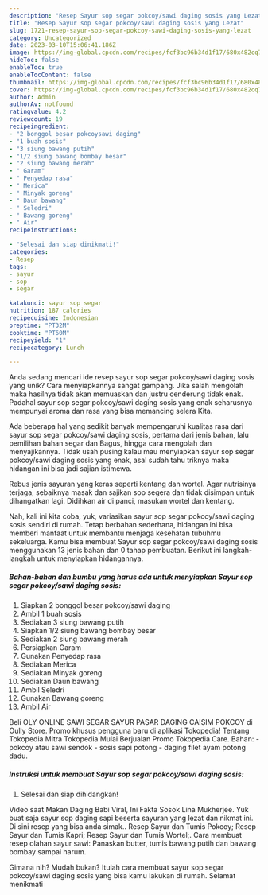 ```yaml
---
description: "Resep Sayur sop segar pokcoy/sawi daging sosis yang Lezat"
title: "Resep Sayur sop segar pokcoy/sawi daging sosis yang Lezat"
slug: 1721-resep-sayur-sop-segar-pokcoy-sawi-daging-sosis-yang-lezat
category: Uncategorized
date: 2023-03-10T15:06:41.186Z
image: https://img-global.cpcdn.com/recipes/fcf3bc96b34d1f17/680x482cq70/sayur-sop-segar-pokcoysawi-daging-sosis-foto-resep-utama.jpg
hideToc: false
enableToc: true
enableTocContent: false
thumbnail: https://img-global.cpcdn.com/recipes/fcf3bc96b34d1f17/680x482cq70/sayur-sop-segar-pokcoysawi-daging-sosis-foto-resep-utama.jpg
cover: https://img-global.cpcdn.com/recipes/fcf3bc96b34d1f17/680x482cq70/sayur-sop-segar-pokcoysawi-daging-sosis-foto-resep-utama.jpg
author: Admin
authorAv: notfound
ratingvalue: 4.2
reviewcount: 19
recipeingredient:
- "2 bonggol besar pokcoysawi daging"
- "1 buah sosis"
- "3 siung bawang putih"
- "1/2 siung bawang bombay besar"
- "2 siung bawang merah"
- " Garam"
- " Penyedap rasa"
- " Merica"
- " Minyak goreng"
- " Daun bawang"
- " Seledri"
- " Bawang goreng"
- " Air"
recipeinstructions:

- "Selesai dan siap dinikmati!"
categories:
- Resep
tags:
- sayur
- sop
- segar

katakunci: sayur sop segar 
nutrition: 187 calories
recipecuisine: Indonesian
preptime: "PT32M"
cooktime: "PT60M"
recipeyield: "1"
recipecategory: Lunch

---
```





Anda sedang mencari ide resep sayur sop segar pokcoy/sawi daging sosis yang unik? Cara menyiapkannya sangat gampang. Jika salah mengolah maka hasilnya tidak akan memuaskan dan justru cenderung tidak enak. Padahal sayur sop segar pokcoy/sawi daging sosis yang enak seharusnya mempunyai aroma dan rasa yang bisa memancing selera Kita.





Ada beberapa hal yang sedikit banyak mempengaruhi kualitas rasa dari sayur sop segar pokcoy/sawi daging sosis, pertama dari jenis bahan, lalu pemilihan bahan segar dan Bagus, hingga cara mengolah dan menyajikannya. Tidak usah pusing kalau mau menyiapkan sayur sop segar pokcoy/sawi daging sosis yang enak,      asal sudah tahu triknya maka hidangan ini bisa jadi sajian istimewa.














Rebus jenis sayuran yang keras seperti kentang dan wortel. Agar nutrisinya terjaga, sebaiknya masak dan sajikan sop segera dan tidak disimpan untuk dihangatkan lagi. Didihkan air di panci, masukan wortel dan kentang.






Nah, kali ini kita coba, yuk, variasikan sayur sop segar pokcoy/sawi daging sosis sendiri di rumah. Tetap berbahan sederhana, hidangan ini bisa memberi manfaat untuk membantu menjaga kesehatan tubuhmu sekeluarga. Kamu bisa membuat Sayur sop segar pokcoy/sawi daging sosis menggunakan 13 jenis bahan dan 0 tahap pembuatan. Berikut ini langkah-langkah untuk menyiapkan hidangannya.

<!--inarticleads1-->

##### Bahan-bahan dan bumbu yang harus ada untuk menyiapkan Sayur sop segar pokcoy/sawi daging sosis:

1. Siapkan 2 bonggol besar pokcoy/sawi daging
1. Ambil 1 buah sosis
1. Sediakan 3 siung bawang putih
1. Siapkan 1/2 siung bawang bombay besar
1. Sediakan 2 siung bawang merah
1. Persiapkan  Garam
1. Gunakan  Penyedap rasa
1. Sediakan  Merica
1. Sediakan  Minyak goreng
1. Sediakan  Daun bawang
1. Ambil  Seledri
1. Gunakan  Bawang goreng
1. Ambil  Air


Beli OLY ONLINE SAWI SEGAR SAYUR PASAR DAGING CAISIM POKCOY di Oully Store. Promo khusus pengguna baru di aplikasi Tokopedia! Tentang Tokopedia Mitra Tokopedia Mulai Berjualan Promo Tokopedia Care. Bahan: - pokcoy atau sawi sendok - sosis sapi potong - daging filet ayam potong dadu. 

<!--inarticleads2-->

##### Instruksi untuk membuat Sayur sop segar pokcoy/sawi daging sosis:


1. Selesai dan siap dihidangkan!

Video saat Makan Daging Babi Viral, Ini Fakta Sosok Lina Mukherjee. Yuk buat saja sayur sop daging sapi beserta sayuran yang lezat dan nikmat ini. Di sini resep yang bisa anda simak.. Resep Sayur dan Tumis Pokcoy; Resep Sayur dan Tumis Kapri; Resep Sayur dan Tumis Wortel;. Cara membuat resep olahan sayur sawi: Panaskan butter, tumis bawang putih dan bawang bombay sampai harum. 

Gimana nih? Mudah bukan? Itulah cara membuat sayur sop segar pokcoy/sawi daging sosis yang bisa kamu lakukan di rumah. Selamat menikmati
